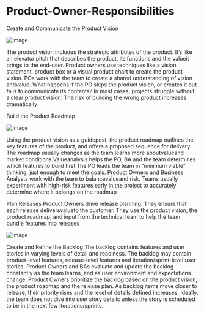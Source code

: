 # Product-Owner-Responsibilities
Create and Communicate the Product Vision

![image](https://user-images.githubusercontent.com/117138832/208024476-fdbd5050-13dd-4a7b-88fa-861ad472f819.png)


The product vision includes the strategic attributes of the product. It’s
like an elevator pitch that describes the product, its functions and the
valueit brings to the end-user. Product owners use techniques like a
vision statement, product box or a visual product chart to create the
product vision. POs work with the team to create a shared
understanding of vision andvalue. What happens if the PO skips the
product vision, or creates it but fails to communicate its contents? In most cases, projects struggle without
a clear product vision. The risk of building the wrong product increases dramatically

Build the Product Roadmap

![image](https://user-images.githubusercontent.com/117138832/208024511-6c3f6413-4caf-4524-a576-52bf1a63d2ec.png)



Using the product vision as a guidepost, the product roadmap
outlines the key features of the product, and offers a proposed
sequence for delivery. The roadmap usually changes as the team
learns more aboutvalueand market conditions.Valueanalysis
helps the PO, BA and the team determines which features to build
first.The PO leads the team in “minimum viable” thinking, just
enough to meet the goals. Product Owners and Business Analysts
work with the team to balancevalueand risk. Teams usually
experiment with high-risk features early in the project to
accurately determine where it belongs on the roadmap



Plan Releases
Product Owners drive release planning. They ensure that each
release deliversvalueto the customer. They use the product vision,
the product roadmap, and input from the technical team to help the
team bundle features into releases


![image](https://user-images.githubusercontent.com/117138832/208024811-ef1269dc-1378-4adc-9bb7-eca54c4526ba.png)


Create and Refine the Backlog
The backlog contains features and user stories in varying levels of detail and readiness. The backlog may
contain product-level features, release-level features and iteration/sprint-level user stories. Product
Owners and BAs evaluate and update the backlog constantly as the team learns, and as user environment
and expectations change. Product Owners prioritize the backlog based on the product vision, the product
roadmap and the release plan. As backlog items move closer to release, their priority rises and the level of
details defined increases. Ideally, the team does not dive into user story details unless the story is
scheduled to be in the next few iterations/sprints.
